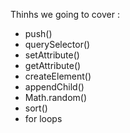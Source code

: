 Thinhs we going to cover :
 - push()
 - querySelector()
 - setAttribute()
 - getAttribute()
 - createElement()
 - appendChild()
 - Math.random()
 - sort()
 - for loops